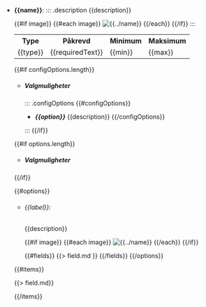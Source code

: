 - **{{name}}**:
    ::: .description
    {{description}}
   
    {{#if image}}
    {{#each image}}
    ![{{../name}}]({{{this}}} "{{../name}}")
    {{/each}}
    {{/if}}
    :::
    <table>
        <tr><th>Type</th><th>Påkrevd</th><th>Minimum</th><th>Maksimum</th></tr>
        <tr><td>{{type}}</td><td>{{requiredText}}</td><td>{{min}}</td><td>{{max}}</td></tr>
    </table>

  {{#if configOptions.length}}
  - ##### Valgmuligheter
    ::: .configOptions
    {{#configOptions}}
    - ***{{option}}*** {{description}}
    {{/configOptions}}
    
    :::
  {{/if}}

  {{#if options.length}}
  - ##### Valgmuligheter
  {{/if}}

  {{#options}}
  - ###### {{label}}:
    {{description}}

    {{#if image}}
    {{#each image}}
    ![{{../name}}]({{{this}}} "{{../name}}")
    {{/each}}
    {{/if}}

    {{#fields}}
    {{> field.md }}
    {{/fields}}
  {{/options}}

  {{#items}}

  {{> field.md}}

  {{/items}}
